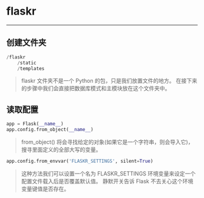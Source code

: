 # flaskr

---
## 创建文件夹
```python
/flaskr
    /static
    /templates
```
> flaskr 文件夹不是一个 Python 的包，只是我们放置文件的地方。 在接下来的步骤中我们会直接把数据库模式和主模块放在这个文件夹中。
## 读取配置
```python
app = Flask(__name__)
app.config.from_object(__name__)
```
>from_object() 将会寻找给定的对象(如果它是一个字符串，则会导入它)， 搜寻里面定义的全部大写的变量。
```python
app.config.from_envvar('FLASKR_SETTINGS', silent=True)
```
>这种方法我们可以设置一个名为 FLASKR_SETTINGS 环境变量来设定一个配置文件载入后是否覆盖默认值。 静默开关告诉 Flask 不去关心这个环境变量键值是否存在。






